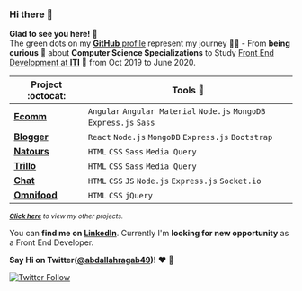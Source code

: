 ### Hi there 👋
**Glad to see you here!** :star_struck: <br> The green dots on my [**GitHub** profile](https://github.com/abdallahragab40?tab=repositories) represent my journey :running_man: - From **being curious** :thinking: about **Computer Science Specializations** to Study [Front End Development at **ITI**](http://iti.gov.eg/) :dart: from Oct 2019 to June 2020. 

|      Project :octocat:   |     Tools :pencil: 
|-------------------|-------------------
| [**Ecomm**](https://iti-ecomm.herokuapp.com/) | `Angular` `Angular Material` `Node.js` `MongoDB` `Express.js` `Sass`
| [**Blogger**](https://blogger-react.herokuapp.com/) | `React` `Node.js` `MongoDB` `Express.js` `Bootstrap`  |
| [**Natours**](https://abdallahragab40.github.io/natours/) | `HTML` `CSS` `Sass` `Media Query` |
| [**Trillo**](https://abdallahragab40.github.io/trillo/) | `HTML` `CSS` `Sass` `Media Query` |
| [**Chat**](https://chats-node.herokuapp.com/)  |  `HTML` `CSS` `JS` `Node.js` `Express.js` `Socket.io` |
| [**Omnifood**](https://abdallahragab40.github.io/omnifood/)  |  `HTML` `CSS` `jQuery` |


<sup>***[Click here](https://github.com/abdallahragab40?tab=repositories)** to view my other projects.</sup>*

You can **find me on [LinkedIn](https://www.linkedin.com/in/abdallahragab49/)**. Currently I'm **looking for new opportunity** as a Front End Developer.

**Say Hi on Twitter([@abdallahragab49](https://twitter.com/abdallahragab49))!** :heart: 💬

[![Twitter Follow](https://img.shields.io/twitter/follow/abdallahragab49?style=social)](https://twitter.com/abdallahragab49)


